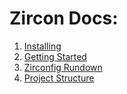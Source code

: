 # Zircon Docs:

1. [Installing](../README.md)
2. [Getting Started](./getting-started.md)
3. [Zirconfig Rundown](./zirconfig.md)
4. [Project Structure](./project-structure.md)
